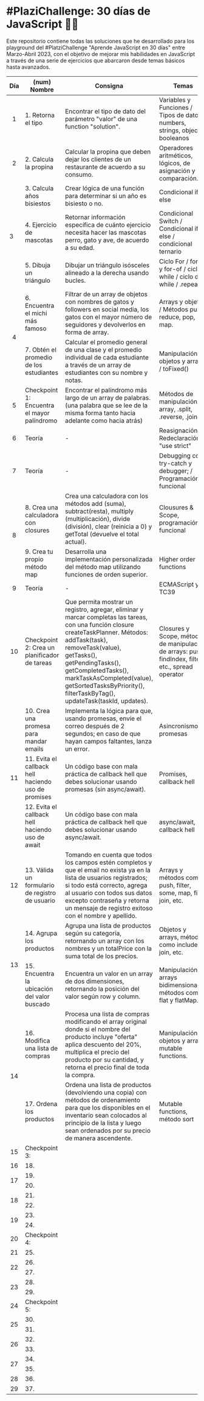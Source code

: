 # #PlaziChallenge: 30 días de JavaScript :woman_technologist:

Este repositorio contiene todas las soluciones que he desarrollado para los playground del #PlatziChallenge "Aprende JavaScript en 30 días" entre Marzo-Abril 2023, con el objetivo de mejorar mis habilidades en JavaScript a través de una serie de ejercicios que abarcaron desde temas básicos hasta avanzados.

<table>
    <thead>
        <tr>
            <th>Día</th>
            <th>(num) Nombre</th>
            <th>Consigna</th>
            <th>Temas</th>
            <th>Archivo.js</th>
        </tr>
    </thead>
    <tbody>
    <tr>
        <td align="center">1</td>
        <td>1. Retorna el tipo</td>
        <td>Encontrar el tipo de dato del parámetro "valor" de una function "solution".</td>
        <td>Variables y Funciones / Tipos de datos numbers, strings, object, booleanos</td>
        <td><a href="solutions/1-retorna_tipo.js" target="_blank">1-retorna_tipo.js</a></td>
    </tr>
    <tr>
        <td align="center">2</td>
        <td>2. Calcula la propina</td>
        <td>Calcular la propina que deben dejar los clientes de un restaurante de acuerdo a su consumo.</td>
        <td>Operadores aritméticos, lógicos, de asignación y comparación.</td>
        <td><a href="solutions/2-calcula_propina.js" target="_blank">2-calcula_propina.js</a></td>
    </tr>
    <tr>
    <td rowspan="5">3</td>
        <td>3. Calcula años bisiestos</td>
        <td>Crear lógica de una función para determinar si un año es bisiesto o no.</td>
        <td>Condicional if-else</td>
        <td><a href="solutions/3-anio_bisiesto.js" target="_blank">3-anio_bisiesto.js</a></td>
    </tr>
    <tr>
        <td rowspan="2">4. Ejercicio de mascotas</td>
        <td rowspan="2">Retornar información específica de cuánto ejercicio necesita hacer las mascotas perro, gato y ave, de acuerdo a su edad.</td>
        <td rowspan="2">Condicional Switch / Condicional if-else / condicional ternario</td>
        <td><a href="solutions/4-mascotas_ejercicio.js" target="_blank">4-mascotas_ejercicio.js</a></td>
    </tr>
    <tr>
        <td>Solución alternativa: <a href="solutions/4-mascotas_ejercicio_alt.js" target="_blank">4-mascotas_ejercicio_alt.js</td>
    </tr>
    <tr>
        <td rowspan="2">5. Dibuja un triángulo</td>
        <td rowspan="2">Dibujar un triángulo isósceles alineado a la derecha usando bucles.</td>
        <td rowspan="2">Ciclo For / for-in y for-of / ciclo while / ciclo do-while / .repeat()</td>
        <td><a href="solutions/5-dibuja_triangulo.js" target="_blank">5-dibuja_triangulo.js</a></td>
    </tr>
    <tr>
        <td>Solución alternativa: <a href="solutions/5-dibuja_triangulo_alt.js" target="_blank">5-dibuja_triangulo_alt.js</a></td>
    </tr>
    <tr>
    <tr>
        <td rowspan="2" align="center">4</td>
        <td>6. Encuentra el michi más famoso</td>
        <td>Filtrar de un array de objetos con nombres de gatos y followers en social media, los gatos con el mayor número de seguidores y devolverlos en forma de array.</td>
        <td>Arrays y objetos / Métodos push, reduce, pop, map.</td>
        <td><a href="solutions/6-gatitos_famosos.js" target="_blank">6-gatitos_famosos.js</a></td>
    </tr>
    <tr>
        <td>7. Obtén el promedio de los estudiantes</td>
        <td>Calcular el promedio general de una clase y el promedio individual de cada estudiante a través de un array de estudiantes con su nombre y notas.</td>
        <td>Manipulación de objetos y arrays / toFixed()</td>
        <td><a href="solutions/7-promedio_estudiantes.js" target="_blank">7-promedio_estudiantes.js</a></td>
    </tr>
    <tr>
        <td align="center">5</td>
        <td>Checkpoint 1: Encuentra el mayor palíndromo</td>
        <td>Encontrar el palíndromo más largo de un array de palabras. (una palabra que se lee de la misma forma tanto hacia adelante como hacia atrás)</td>
        <td>Métodos de manipulación de array, .split, .reverse, .join</td>
        <td><a href="solutions/chekpoints/checkpoint-1.js" target="_blank">checkpoint-1.js</a></td> 
    </tr>
    <tr>
        <td align="center">6</td>
        <td>Teoría</td>
        <td>-</td>
        <td>Reasignación y Redeclaración, "use strict"</td>
        <td>-</td>
    </tr>
    <tr>
        <td align="center">7</td>
        <td>Teoría</td>
        <td>-</td>
        <td>Debugging con try-catch y debugger; / Programación funcional</td>
        <td>-</td>
    </tr>
    <tr>
        <td rowspan="2" align="center">8</td>
        <td>8. Crea una calculadora con closures</td>
        <td>Crea una calculadora con los métodos add (suma), subtract(resta), multiply (multiplicación), divide (división), clear (reinicia a 0) y getTotal (devuelve el total actual). </td>
        <td>Clousures & Scope, programación funcional</td>
        <td><a href="solutions/8-calculadora.js" target="_blank">8-calculadora.js</a></td>
    </tr>
    <tr>
        <td>9. Crea tu propio método map</td>
        <td>Desarrolla una implementación personalizada del método map utilizando funciones de orden superior.</td>
        <td>Higher order functions</td>
        <td><a href="solutions/9-map.js" target="_blank">9-map.js</a></td>
    </tr>
    <tr>
        <td align="center">9</td>
        <td>Teoría</td>
        <td>-</td>
        <td>ECMAScript y TC39</td>
        <td>-</td>
    </tr>
    <tr>
        <td align="center">10</td>
        <td>Checkpoint 2: Crea un planificador de tareas</td>
        <td>Que permita mostrar un registro, agregar, eliminar y marcar completas las tareas, con una función closure createTaskPlanner. Métodos: addTask(task), removeTask(value), getTasks(), getPendingTasks(), getCompletedTasks(), markTaskAsCompleted(value), getSortedTasksByPriority(), filterTaskByTag(), updateTask(taskId, updates).</td>
        <td>Closures y Scope, métodos de manipulación de arrays: push, findIndex, filter, etc., spread operator</td>
        <td><a href="solutions/chekpoints/checkpoint-2.js" target="_blank">checkpoint-2.js</a></td>
    </tr>
    <tr>
        <td rowspan="3" align="center">11</td>
        <td>10. Crea una promesa para mandar emails</td>
        <td>Implementa la lógica para que, usando promesas, envíe el correo después de 2 segundos; en caso de que hayan campos faltantes, lanza un error.</td>
        <td>Asincronismo, promesas</td>
        <td><a href="solutions/10-enviar_email.js" target="_blank">10-enviar_email.js</a></td>
    </tr>
    <tr>
        <td>11. Evita el callback hell haciendo uso de promises</td>
        <td>Un código base con mala práctica de callback hell que debes solucionar usando promesas (sin async/await).</td>
        <td>Promises, callback hell</td>
        <td><a href="solutions/11-callbackhell_promesas.js" target="_blank">11-callbackhell_promesas.js</a></td>
    </tr>
    <tr>
        <td>12. Evita el callback hell haciendo uso de await</td>
        <td>Un código base con mala práctica de callback hell que debes solucionar usando async/await.</td>
        <td>async/await, callback hell</td>
        <td><a href="solutions/12-callbackhell_async_await.js" target="_blank">12-callbackhell_async_await.js</a></td>
    </tr>
    <tr>
        <td align="center">12</td>
        <td>13. Válida un formulario de registro de usuario</td>
        <td>Tomando en cuenta que todos los campos estén completos y que el email no exista ya en la lista de usuarios registrados; si todo está correcto, agrega al usuario con todos sus datos excepto contraseña y retorna un mensaje de registro exitoso con el nombre y apellido.</td>
        <td>Arrays y métodos como push, filter, some, map, find, join, etc.</td>
        <td><a href="solutions/13-validar_form.js" target="_blank">13-validar_form.js</a></td>
    </tr>
    <tr>
        <td rowspan="2" align="center">13</td>
        <td>14. Agrupa los productos</td>
        <td>Agrupa una lista de productos según su categoría, retornando un array con los nombres y un totalPrice con la suma total de los precios.</td>
        <td>Objetos y arrays, métodos como includes, join, etc.</td>
        <td><a href="solutions/14-agrupar_productos.js" target="_blank">14-agrupar_productos.js</a></td>
    </tr>
    <tr>
        <td>15. Encuentra la ubicación del valor buscado</td>
        <td>Encuentra un valor en un array de dos dimensiones, retornando la posición del valor según row y column.</td>
        <td>Manipulación de arrays bidimensionales, métodos como flat y flatMap.</td>
        <td><a href="solutions/15-encuentra_ubicacion.js" target="_blank">15-encuentra_ubicacion.js</a></td>
    </tr>
    <tr>
        <td rowspan="2" align="center">14</td>
        <td>16. Modifica una lista de compras</td>
        <td>Procesa una lista de compras modificando el array original donde si el nombre del producto incluye "oferta" aplica descuento del 20%, multiplica el precio del producto por su cantidad, y retorna el precio final de toda la compra.</td>
        <td>Manipulación de objetos y arrays, mutable functions.</td>
        <td><a href="solutions/16-modifica_shoppinglist.js" target="_blank">16-modifica_shoppinglist.js</a></td>
    </tr>
    <tr>
        <td>17. Ordena los productos</td>
        <td>Ordena una lista de productos (devolviendo una copia) con métodos de ordenamiento para que los disponibles en el inventario sean colocados al principio de la lista y luego sean ordenados por su precio de manera ascendente.</td>
        <td>Mutable functions, método sort</td>
        <td><a href="solutions/17-ordena_productos.js" target="_blank">17-ordena_productos.js</a></td>
    </tr>
    <tr>
        <td align="center">15</td>
        <td>Checkpoint 3:</td>
        <td></td>
        <td></td>
        <td></td>
    </tr>
    <tr>
        <td align="center">16</td>
        <td>18.</td>
        <td></td>
        <td></td>
        <td></td>
    </tr>
    <tr>
        <td rowspan="2" align="center">17</td>
        <td>19.</td>
        <td></td>
        <td></td>
        <td></td>
    </tr>
    <tr>
        <td>20.</td>
        <td></td>
        <td></td>
        <td></td>
    </tr>
    <tr>
        <td rowspan="2" align="center">18</td>
        <td>21.</td>
        <td></td>
        <td></td>
        <td></td>
    </tr>
    <tr>
        <td>22.</td>
        <td></td>
        <td></td>
        <td></td>
    </tr>
    <tr>
        <td rowspan="2" align="center">19</td>
        <td>23.</td>
        <td></td>
        <td></td>
        <td></td>
    </tr>
    <tr>
        <td>24.</td>
        <td></td>
        <td></td>
        <td></td>
    </tr>
    <tr>
        <td align="center">20</td>
        <td>Checkpoint 4:</td>
        <td></td>
        <td></td>
        <td></td>
    </tr>
    <tr>
        <td align="center">21</td>
        <td>25.</td>
        <td></td>
        <td></td>
        <td></td>
    </tr>
    <tr>
        <td rowspan="2" align="center">22</td>
        <td>26.</td>
        <td></td>
        <td></td>
        <td></td>
    </tr>
    <tr>
        <td>27.</td>
        <td></td>
        <td></td>
        <td></td>
    </tr>
    <tr>
        <td rowspan="2" align="center">23</td>
        <td>28.</td>
        <td></td>
        <td></td>
        <td></td>
    </tr>
    <tr>
        <td>29.</td>
        <td></td>
        <td></td>
        <td></td>
    </tr>
    <tr>
        <td align="center">24</td>
        <td>Checkpoint 5: </td>
        <td></td>
        <td></td>
        <td></td>
    </tr>
    <tr>
        <td rowspan="2" align="center">25</td>
        <td>30.</td>
        <td></td>
        <td></td>
        <td></td>
    </tr>
    <tr>
        <td>31.</td>
        <td></td>
        <td></td>
        <td></td>
    </tr>
    <tr>
        <td rowspan="2" align="center">26</td>
        <td>32.</td>
        <td></td>
        <td></td>
        <td></td>
    </tr>
    <tr>
        <td>33.</td>
        <td></td>
        <td></td>
        <td></td>
    </tr>
    <tr>
        <td rowspan="2" align="center">27</td>
        <td>34.</td>
        <td></td>
        <td></td>
        <td></td>
    </tr>
    <tr>
        <td>35.</td>
        <td></td>
        <td></td>
        <td></td>
    </tr>
    <tr>
        <td align="center">28</td>
        <td>36.</td>
        <td></td>
        <td></td>
        <td></td>
    </tr>
    <tr>
        <td align="center">29</td>
        <td>37.</td>
        <td></td>
        <td></td>
        <td></td>
    </tr>
    </tbody>
</table>
